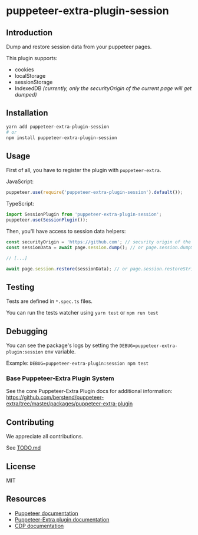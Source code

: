 # puppeteer-extra-plugin-session

## Introduction

Dump and restore session data from your puppeteer pages.

This plugin supports:

- cookies
- localStorage
- sessionStorage
- IndexedDB _(currently, only the securityOrigin of the current page will get dumped)_

## Installation

```bash
yarn add puppeteer-extra-plugin-session
# or
npm install puppeteer-extra-plugin-session
```

## Usage

First of all, you have to register the plugin with `puppeteer-extra`.

JavaScript:

```js
puppeteer.use(require('puppeteer-extra-plugin-session').default());
```

TypeScript:

```ts
import SessionPlugin from 'puppeteer-extra-plugin-session';
puppeteer.use(SessionPlugin());
```

Then, you'll have access to session data helpers:

```ts
const securityOrigin = 'https://github.com'; // security origin of the target IndexedDB
const sessionData = await page.session.dump(); // or page.session.dumpString()

// [...]

await page.session.restore(sessionData); // or page.session.restoreString(sessionData)
```

## Testing

Tests are defined in `*.spec.ts` files.

You can run the tests watcher using `yarn test` or `npm run test`

## Debugging

You can see the package's logs by setting the `DEBUG=puppeteer-extra-plugin:session` env variable.

Example: `DEBUG=puppeteer-extra-plugin:session npm test`

### Base Puppeteer-Extra Plugin System

See the core Puppeteer-Extra Plugin docs for additional information:
<https://github.com/berstend/puppeteer-extra/tree/master/packages/puppeteer-extra-plugin>

## Contributing

We appreciate all contributions.

See [TODO.md](/TODO.md)

## License

MIT

## Resources

- [Puppeteer documentation](https://pptr.dev)
- [Puppeteer-Extra plugin documentation](https://github.com/berstend/puppeteer-extra/tree/master/packages/puppeteer-extra-plugin)
- [CDP documentation](https://chromedevtools.github.io/devtools-protocol/)
